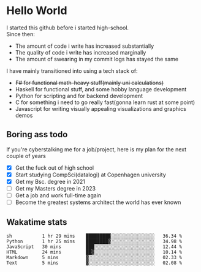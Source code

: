 # Hello World

I started this github before i started high-school.  
Since then:
- The amount of code i write has increased substantially
- The quality of code i write has increased marginally
- The amount of swearing in my commit logs has stayed the same

I have mainly transitioned into using a tech stack of:
- ~~F# for functional math-heavy stuff(mainly uni calculations)~~
- Haskell for functional stuff, and some hobby language development
- Python for scripting and for backend development
- C for something i need to go really fast(gonna learn rust at some point)
- Javascript for writing visually appealing visualizations and graphics demos

## Boring ass todo
If you're cyberstalking me for a job/project, here is my plan for the next couple of years
- [x] Get the fuck out of high school
- [x] Start studying CompSci(datalogi) at Copenhagen university
- [x] Get my Bsc. degree in 2021
- [ ] Get my Masters degree in 2023
- [ ] Get a job and work full-time again
- [ ] Become the greatest systems architect the world has ever known

## Wakatime stats
<!--START_SECTION:waka-->

```text
sh           1 hr 29 mins    █████████░░░░░░░░░░░░░░░░   36.34 %
Python       1 hr 25 mins    ████████▓░░░░░░░░░░░░░░░░   34.98 %
JavaScript   30 mins         ███░░░░░░░░░░░░░░░░░░░░░░   12.44 %
HTML         24 mins         ██▓░░░░░░░░░░░░░░░░░░░░░░   10.14 %
Markdown     5 mins          ▓░░░░░░░░░░░░░░░░░░░░░░░░   02.33 %
Text         5 mins          ▓░░░░░░░░░░░░░░░░░░░░░░░░   02.08 %
```

<!--END_SECTION:waka-->
